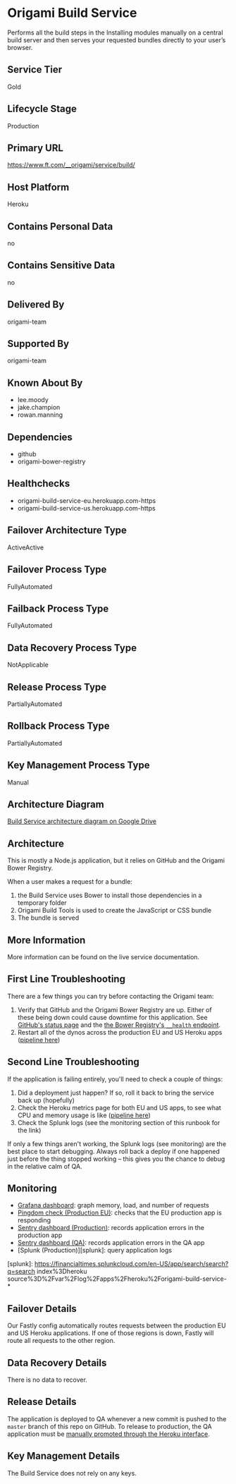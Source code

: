 # Origami Build Service

Performs all the build steps in the Installing modules manually on a central build server and then serves your requested bundles directly to your user’s browser.

## Service Tier

Gold

## Lifecycle Stage

Production

## Primary URL

https://www.ft.com/__origami/service/build/

## Host Platform

Heroku

## Contains Personal Data

no

## Contains Sensitive Data

no

## Delivered By

origami-team

## Supported By

origami-team

## Known About By

* lee.moody
* jake.champion
* rowan.manning

## Dependencies

* github
* origami-bower-registry

## Healthchecks

* origami-build-service-eu.herokuapp.com-https
* origami-build-service-us.herokuapp.com-https

## Failover Architecture Type

ActiveActive

## Failover Process Type

FullyAutomated

## Failback Process Type

FullyAutomated

## Data Recovery Process Type

NotApplicable

## Release Process Type

PartiallyAutomated

## Rollback Process Type

PartiallyAutomated

## Key Management Process Type

Manual

## Architecture Diagram

[Build Service architecture diagram on Google Drive](https://docs.google.com/a/ft.com/drawings/d/1khB3K5pwVPRMW5DcLB0o3bMkh__-896mS4hcVQS72f4/edit)
                                                                                
                                                                                
                                                                                
                                                                                
                                                                                
                                                                                

## Architecture

This is mostly a Node.js application, but it relies on GitHub and the Origami Bower Registry.

When a user makes a request for a bundle:

1. the Build Service uses Bower to install those dependencies in a temporary folder
2. Origami Build Tools is used to create the JavaScript or CSS bundle
3. The bundle is served

## More Information

More information can be found on the live service documentation.

## First Line Troubleshooting

There are a few things you can try before contacting the Origami team:

1. Verify that GitHub and the Origami Bower Registry are up. Either of these being down could cause downtime for this application. See [GitHub's status page](https://www.githubstatus.com/) and the [the Bower Registry's `__health` endpoint](https://origami-bower-registry.ft.com/__health).
2. Restart all of the dynos across the production EU and US Heroku apps ([pipeline here](https://dashboard.heroku.com/pipelines/9cd9033e-fa9d-42af-bfe9-b9d0aa6f4a50))

## Second Line Troubleshooting

If the application is failing entirely, you'll need to check a couple of things:

1. Did a deployment just happen? If so, roll it back to bring the service back up (hopefully)
2. Check the Heroku metrics page for both EU and US apps, to see what CPU and memory usage is like ([pipeline here](https://dashboard.heroku.com/pipelines/9cd9033e-fa9d-42af-bfe9-b9d0aa6f4a50))
2. Check the Splunk logs (see the monitoring section of this runbook for the link)

If only a few things aren't working, the Splunk logs (see monitoring) are the best place to start debugging. Always roll back a deploy if one happened just before the thing stopped working – this gives you the chance to debug in the relative calm of QA.

## Monitoring

* [Grafana dashboard][grafana]: graph memory, load, and number of requests
* [Pingdom check (Production EU)][pingdom-eu]: checks that the EU production app is responding
* [Sentry dashboard (Production)][sentry-production]: records application errors in the production app
* [Sentry dashboard (QA)][sentry-qa]: records application errors in the QA app
* [Splunk (Production)][splunk]: query application logs


[grafana]: http://grafana.ft.com/dashboard/db/origami-build-service
[pingdom-eu]: https://my.pingdom.com/newchecks/checks#check=1791038
[sentry-production]: https://sentry.io/nextftcom/build-service-prod/
[sentry-qa]: https://sentry.io/nextftcom/build-service-dev/
[splunk]: https://financialtimes.splunkcloud.com/en-US/app/search/search?q=search index%3Dheroku source%3D%2Fvar%2Flog%2Fapps%2Fheroku%2Forigami-build-service-*

## Failover Details

Our Fastly config automatically routes requests between the production EU and US Heroku applications. If one of those regions is down, Fastly will route all requests to the other region.

## Data Recovery Details

There is no data to recover.

## Release Details

The application is deployed to QA whenever a new commit is pushed to the `master` branch of this repo on GitHub. To release to production, the QA application must be [manually promoted through the Heroku interface](https://dashboard.heroku.com/pipelines/9cd9033e-fa9d-42af-bfe9-b9d0aa6f4a50).

## Key Management Details

The Build Service does not rely on any keys.

